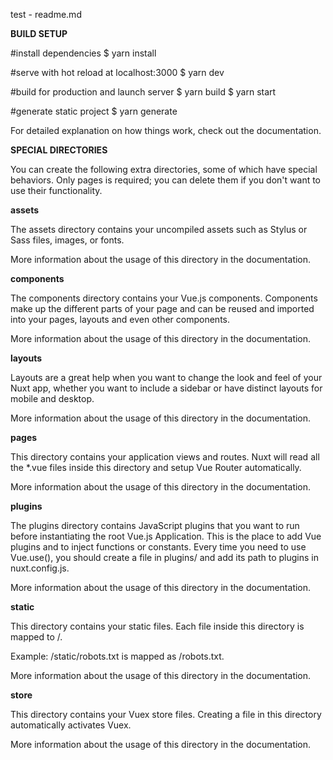 test - readme.md

**BUILD SETUP**

#install dependencies
$ yarn install

#serve with hot reload at localhost:3000
$ yarn dev

#build for production and launch server
$ yarn build
$ yarn start

#generate static project
$ yarn generate


For detailed explanation on how things work, check out the documentation.


**SPECIAL DIRECTORIES**

You can create the following extra directories, some of which have special behaviors. Only pages is required; you can delete them if you don't want to use their functionality.

**assets**

The assets directory contains your uncompiled assets such as Stylus or Sass files, images, or fonts.

More information about the usage of this directory in the documentation.

**components**

The components directory contains your Vue.js components. Components make up the different parts of your page and can be reused and imported into your pages, layouts and even other components.

More information about the usage of this directory in the documentation.

**layouts**

Layouts are a great help when you want to change the look and feel of your Nuxt app, whether you want to include a sidebar or have distinct layouts for mobile and desktop.

More information about the usage of this directory in the documentation.

**pages**

This directory contains your application views and routes. Nuxt will read all the *.vue files inside this directory and setup Vue Router automatically.

More information about the usage of this directory in the documentation.

**plugins**

The plugins directory contains JavaScript plugins that you want to run before instantiating the root Vue.js Application. This is the place to add Vue plugins and to inject functions or constants. Every time you need to use Vue.use(), you should create a file in plugins/ and add its path to plugins in nuxt.config.js.

More information about the usage of this directory in the documentation.

**static**

This directory contains your static files. Each file inside this directory is mapped to /.

Example: /static/robots.txt is mapped as /robots.txt.

More information about the usage of this directory in the documentation.

**store**

This directory contains your Vuex store files. Creating a file in this directory automatically activates Vuex.

More information about the usage of this directory in the documentation.
